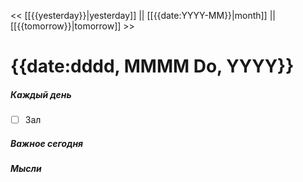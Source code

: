 << [[{{yesterday}}|yesterday]] || [[{{date:YYYY-MM}}|month]] || [[{{tomorrow}}|tomorrow]] >>

# {{date:dddd, MMMM Do, YYYY}}

##### Каждый день
- [ ] Зал


##### Важное сегодня

##### Мысли


